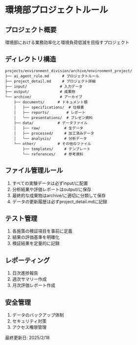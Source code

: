 # 環境部プロジェクトルール

## プロジェクト概要
環境部における業務効率化と環境負荷低減を目指すプロジェクト

## ディレクトリ構造
```
projects/environment_division/archive/environment_project/
├── ai_agent_rule.md      # プロジェクトルール
├── project_detail.md     # プロジェクト詳細
├── input/               # 入力データ
├── output/              # 成果物
└── archive/             # アーカイブ
    ├── documents/      # ドキュメント類
    │   ├── specifications/  # 仕様書
    │   ├── reports/        # レポート
    │   └── presentations/  # プレゼン資料
    ├── data/           # データファイル
    │   ├── raw/           # 生データ
    │   ├── processed/     # 加工済みデータ
    │   └── analysis/      # 分析データ
    └── other/          # その他のファイル
        ├── templates/     # テンプレート
        └── references/    # 参考資料
```

## ファイル管理ルール
1. すべての実験データは必ずinput/に配置
2. 分析結果や評価レポートはoutput/に保存
3. 最終的な成果物はarchive/に適切に分類して保存
4. データの更新履歴は必ずproject_detail.mdに記録

## テスト管理
1. 各施策の検証項目を事前に定義
2. 結果の評価基準を明確化
3. 検証結果を定量的に記録

## レポーティング
1. 日次進捗報告
2. 週次サマリー作成
3. 月次評価レポート作成

## 安全管理
1. データのバックアップ体制
2. セキュリティ対策
3. アクセス権限管理

最終更新日: 2025/2/18
